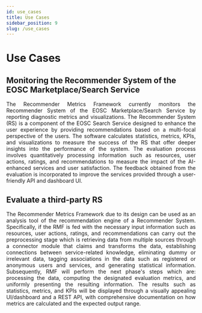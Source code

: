 ```yaml
---
id: use_cases
title: Use Cases
sidebar_position: 9
slug: /use_cases
---
```


# Use Cases

## Monitoring the Recommender System of the EOSC Marketplace/Search Service

<p align='justify'>
The Recommender Metrics Framework currently monitors the Recommender System of the EOSC Marketplace/Search Service by reporting diagnostic metrics and visualizations. The Recommender System (RS) is a component of the EOSC Search Service designed to enhance the user experience by providing recommendations based on a multi-focal perspective of the users. The software calculates statistics, metrics, KPIs, and visualizations to measure the success of the RS that offer deeper insights into the performance of the system. The evaluation process involves quantitatively processing information such as resources, user actions, ratings, and recommendations to measure the impact of the AI-enhanced services and user satisfaction. The feedback obtained from the evaluation is incorporated to improve the services provided through a user-friendly API and dashboard UI.
</p>


## Evaluate a third-party RS

<p align='justify'>
The Recommender Metrics Framework due to its design can be used as an analysis tool of the recommendation engine of a Recommender System. Specifically, if the RMF is fed with the necessary input information such as resources, user actions, ratings, and recommendations can carry out the preprocessing stage which is retrieving data from multiple sources through a connector module that claims and transforms the data, establishing connections between service-related knowledge, eliminating dummy or irrelevant data, tagging associations in the data such as registered or anonymous users and services, and generating statistical information. Subsequently, RMF will perform the next phase's steps which are: processing the data, computing the designated evaluation metrics, and uniformly presenting the resulting information. The results such as statistics, metrics, and KPIs will be displayed through a visually appealing UI/dashboard and a REST API, with comprehensive documentation on how metrics are calculated and the expected output range.
</p>
